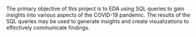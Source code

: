 The primary objective of this project is to EDA using SQL queries to gain insights into various aspects of the COVID-19 pandemic.
The results of the SQL queries may be used to generate insights and create visualizations to effectively communicate findings.
